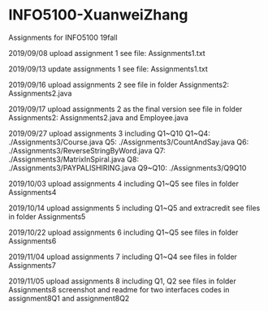 # INFO5100-XuanweiZhang
Assignments for INFO5100 19fall

2019/09/08
upload assignment 1
see file: Assignments1.txt

2019/09/13
update assignments 1
see file: Assignments1.txt

2019/09/16
upload assignments 2
see file in folder Assignments2: Assignments2.java

2019/09/17
upload assignments 2 as the final version
see file in folder Assignments2: Assignments2.java and Employee.java

2019/09/27
upload assignments 3 including Q1~Q10
Q1~Q4:	./Assignments3/Course.java
Q5:		./Assignments3/CountAndSay.java
Q6:		./Assignments3/ReverseStringByWord.java
Q7:		./Assignments3/MatrixInSpiral.java
Q8:		./Assignments3/PAYPALISHIRING.java
Q9~Q10:	./Assignments3/Q9Q10

2019/10/03
upload assignments 4 including Q1~Q5
see files in folder Assignments4

2019/10/14
upload assignments 5 including Q1~Q5 and extracredit
see files in folder Assignments5

2019/10/22
upload assignments 6 including Q1~Q5
see files in folder Assignments6

2019/11/04
upload assignments 7 including Q1~Q4
see files in folder Assignments7

2019/11/05
upload assignments 8 including Q1, Q2
see files in folder Assignments8
screenshot and readme for two interfaces
codes in assignment8Q1 and assignment8Q2